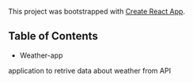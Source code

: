 This project was bootstrapped with [Create React App](https://github.com/facebookincubator/create-react-app).

## Table of Contents

- Weather-app

application to retrive data about weather from API
